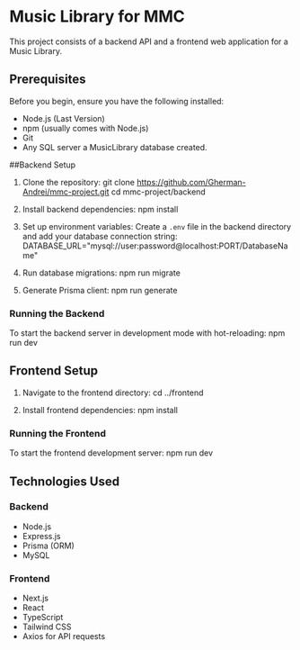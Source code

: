# Music Library for MMC

This project consists of a backend API and a frontend web application for a Music Library.

## Prerequisites
Before you begin, ensure you have the following installed:
- Node.js (Last Version)
- npm (usually comes with Node.js)
- Git
- Any SQL server a MusicLibrary database created. 

##Backend Setup
1. Clone the repository:
git clone https://github.com/Gherman-Andrei/mmc-project.git
cd mmc-project/backend

2. Install backend dependencies:
   npm install

3. Set up environment variables:
Create a `.env` file in the backend directory and add your database connection string:
DATABASE_URL="mysql://user:password@localhost:PORT/DatabaseName"

4. Run database migrations:
npm run migrate

5. Generate Prisma client:
npm run generate

### Running the Backend

To start the backend server in development mode with hot-reloading:
npm run dev

## Frontend Setup

1. Navigate to the frontend directory:
cd ../frontend

2. Install frontend dependencies:
npm install

### Running the Frontend

To start the frontend development server:
npm run dev

## Technologies Used

### Backend
- Node.js
- Express.js
- Prisma (ORM)
- MySQL

### Frontend
- Next.js
- React
- TypeScript
- Tailwind CSS
- Axios for API requests
